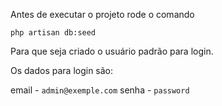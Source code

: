 Antes de executar o projeto rode o comando 

`php artisan db:seed`

Para que seja criado o usuário padrão para login.

Os dados para login são:

email - `admin@exemple.com`
senha - `password`
